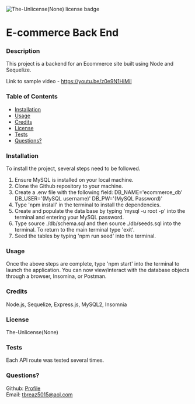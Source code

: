  ![The-Unlicense(None) license badge](https://img.shields.io/static/v1?label=license&message=The-Unlicense(None)&color=blue)

# E-commerce Back End

  ### Description
  This project is a backend for an Ecommerce site built using Node and Sequelize.
  
  Link to sample video - https://youtu.be/z0e9N1HiMiI

  ### Table of Contents
  + [Installation](#installation)
  + [Usage](#usage)
  + [Credits](#credits)
  + [License](#license)
  + [Tests](#tests)
  + [Questions?](#questions?)

  ### Installation
  To install the project, several steps need to be followed. 
  1. Ensure MySQL is installed on your local machine.
  2. Clone the Github repository to your machine.
  3. Create a .env file with the following field:
    DB_NAME='ecommerce_db'
    DB_USER='(MySQL username)'
    DB_PW='(MySQL Password)'
  4. Type 'npm install' in the terminal to install the dependencies. 
  5. Create and populate the data base by typing 'mysql -u root -p' into the terminal and entering your MySQL password.
  6. Type source ./db/schema.sql and then source ./db/seeds.sql into the terminal. To return to the main terminal type 'exit'.
  7. Seed the tables by typing 'npm run seed' into the terminal. 


  ### Usage
  Once the above steps are complete, type 'npm start' into the terminal to launch the application. You can now view/interact with the database objects through a browser, Insomina, or Postman.

  ### Credits
  Node.js, Sequelize, Express.js, MySQL2, Insomnia

  ### License
  The-Unlicense(None)

  ### Tests
  Each API route was tested several times. 

  ### Questions?
  Github: [Profile](https://github.com/tbreazier)  
  Email: tbreaz5015@aol.com